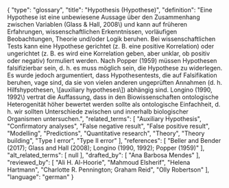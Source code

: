 {
    "type": "glossary",
    "title": "Hypothesis (Hypothese)",
    "definition": "Eine Hypothese ist eine unbewiesene Aussage über den Zusammenhang zwischen Variablen (Glass & Hall, 2008\\) und kann auf früheren Erfahrungen, wissenschaftlichen Erkenntnissen, vorläufigen Beobachtungen, Theorie und/oder Logik beruhen. Bei wissenschaftlichen Tests kann eine Hypothese gerichtet (z. B. eine positive Korrelation) oder ungerichtet (z. B. es wird eine Korrelation geben, aber unklar, ob positiv oder negativ) formuliert werden. Nach Popper (1959) müssen Hypothesen falsifizierbar sein, d. h. es muss möglich sein, die Hypothese zu widerlegen. Es wurde jedoch argumentiert, dass Hypothesentests, die auf Falsifikation beruhen, vage sind, da sie von vielen anderen ungeprüften Annahmen (d. h. Hilfshypothesen, \\[auxiliary hypotheses\\]) abhängig sind. Longino (1990, 1992\\) vertrat die Auffassung, dass in den Biowissenschaften ontologische Heterogenität höher bewertet werden sollte als ontologische Einfachheit, d. h. wir sollten Unterschiede zwischen und innerhalb biologischer Organismen untersuchen.",
    "related_terms": [
        "Auxiliary Hypothesis",
        "Confirmatory analyses",
        "False negative result",
        "False positive result",
        "Modelling",
        "Predictions",
        "Quantitative research",
        "Theory",
        "Theory building",
        "Type I error",
        "Type II error"
    ],
    "references": [
        "Beller and Bender (2017); Glass and Hall (2008); Longino (1990, 1992); Popper (1959)"
    ],
    "alt_related_terms": [
        null
    ],
    "drafted_by": [
        "Ana Barbosa Mendes"
    ],
    "reviewed_by": [
        "Ali H. Al-Hoorie",
        "Mahmoud Elsherif",
        "Helena Hartmann",
        "Charlotte R. Pennington; Graham Reid",
        "Olly Robertson"
    ],
    "language": "german"
}
